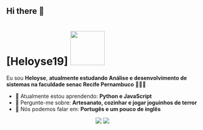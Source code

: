 ## Hi there 👋
# [Heloyse19] <img src="https://media0.giphy.com/media/3M3Au8QlEEpck/giphy.gif?cid=6c09b9527i98sb1mf1xxlbnvcr2luozqs8srmnqbjerjrpie&ep=v1_internal_gif_by_id&rid=giphy.gif&ct=g" width="90px">

Eu sou <strong>Heloyse</strong>, <strong>atualmente estudando Análise e desenvolvimento de sistemas na faculdade senac Recife Pernambuco</strong> 👨🏻‍💻 

- 🚀 Atualmente estou aprendendo: <strong>Python e JavaScript</strong> 
- 💬 Pergunte-me sobre: <strong>Artesanato, cozinhar e jogar joguinhos de terror</strong>
- 📣 Nós podemos falar em: <strong>Portugês e um pouco de inglês</strong>
<div align="center">

  <a href="#" alt="Gmail">
    <img src="https://img.shields.io/badge/-Gmail-FF0000?style=flat-square&labelColor=FF0000&logo=gmail&logoColor=white&link=mailto:heloysesantos007@gmail.com"/></a>

  <a href="#" alt="Linkedin">
    <img src="https://img.shields.io/badge/-Linkedin-0e76a8?style=flat-square&logo=Linkedin&logoColor=white&link=https://www.linkedin.com/in/heloyse-silva-003855285/" /></a>

